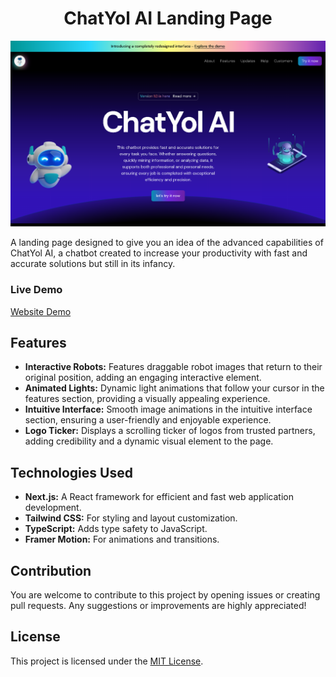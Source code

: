 <h1 align="center"> ChatYol AI Landing Page </h1>

![Preview](public/Chatyol.png)

A landing page designed to give you an idea of the advanced capabilities of ChatYol AI, a chatbot created to increase your productivity with fast and accurate solutions but still in its infancy.

### Live Demo
[Website Demo](https://chatyol-landingpage.vercel.app/)

## Features
- **Interactive Robots:** Features draggable robot images that return to their original position, adding an engaging interactive element.
- **Animated Lights:** Dynamic light animations that follow your cursor in the features section, providing a visually appealing experience.
- **Intuitive Interface:** Smooth image animations in the intuitive interface section, ensuring a user-friendly and enjoyable experience.
- **Logo Ticker:** Displays a scrolling ticker of logos from trusted partners, adding credibility and a dynamic visual element to the page.

## Technologies Used
- **Next.js:** A React framework for efficient and fast web application development.
- **Tailwind CSS:** For styling and layout customization.
- **TypeScript:** Adds type safety to JavaScript.
- **Framer Motion:** For animations and transitions.

## Contribution
You are welcome to contribute to this project by opening issues or creating pull requests. Any suggestions or improvements are highly appreciated!

## License
This project is licensed under the [MIT License](LICENSE).
